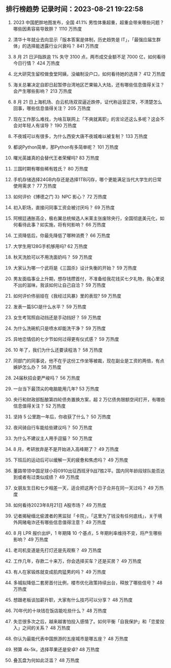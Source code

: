 
## 排行榜趋势 记录时间：2023-08-21 19:22:58
  
  1. 2023 中国肥胖地图发布，全国 41.1% 男性体重超重，超重会带来哪些问题？哪些因素容易导致胖？ 1110 万热度
    
  2. 清华十年就业去向显示「版本答案是体制，历史趋势是 IT」，「最强应届生群体」的选择能透露行业兴衰吗？ 841 万热度
    
  3. 8 月 21 日沪指跌逾 1% 失守 3100 点，两市成交金额不足 7000 亿，如何看待今日行情？ 424 万热度
    
  4. 北大研究生留校做食堂阿姨，没编制没户口，如何看待她的选择？ 412 万热度
    
  5. 海关总署决定自即日起暂停台湾地区芒果输入大陆，还有哪些信息值得关注？会产生哪些影响？ 213 万热度
    
  6. 8 月 21 日上海机场、白云机场双双逼近跌停，证代称运营正常，不清楚怎么回事，哪些信息值得关注？ 205 万热度
    
  7. 现在工作那么难找，为啥互联网上「不爽就离职」的言论还这么多呢？这会不会对年轻人有误导？ 190 万热度
    
  8. 不夜城可以有很多，为什么西安大唐不夜城难以被复制？ 133 万热度
    
  9. 都说Python简单，那Python有多简单呢？ 101 万热度
    
  10. 曙光英雄真的会替代王者荣耀吗? 83 万热度
    
  11. 三国时期有哪些稀有姓氏？ 80 万热度
    
  12. 手机存储选择24GB内存还是选择1TB闪存，哪个更能满足当代大学生的日常使用需求？ 77 万热度
    
  13. 如何评价《博德之门 3》NPC 影心？ 72 万热度
    
  14. 初入职场，直接问同事工资会被讨厌吗？ 69 万热度
    
  15. 阿根廷通胀高企，极右翼总统候选人米莱主张废除央行，全国彻底美元化，如何看待此事？如实施，将有何影响？ 66 万热度
    
  16. 工资降低后，你最先降低了哪种消费？ 66 万热度
    
  17. 大学生用128G手机够用吗? 62 万热度
    
  18. 秋天洗脸可以不用洗面奶吗？ 59 万热度
    
  19. 大家认为哪一个武将是《三国杀》设计失衡的开始？ 59 万热度
    
  20. 男友面临事业上升期，想存钱攒首付，不准备给我花钱买七夕礼物，我心里说不出的滋味，我该如何让自己自洽？ 59 万热度
    
  21. 如何评价佟丽娅在《我经过风暴》里的表现? 59 万热度
    
  22. 发表一篇SCI是什么水平？ 59 万热度
    
  23. 女生考驾照自动挡还是手动挡好？ 59 万热度
    
  24. 为什么洗碗机只是喷水却能洗干净？ 59 万热度
    
  25. 异地恋情侣的七夕节如何过得更有仪式感？ 59 万热度
    
  26. 10 年了，我们为什么还要读程浩？ 58 万热度
    
  27. 同部门的同事说，他不在乎这份工作坐等被裁，现在副业是工资的两倍，有点嫉妒怎么办？ 58 万热度
    
  28. 24届秋招会更严峻吗？ 56 万热度
    
  29. 一台当下最顶尖的电脑能用几年? 53 万热度
    
  30. 央行和财政部酝酿第四轮债务置换方案，超 2 万亿债务限额空间打开，有哪些信息值得关注？ 52 万热度
    
  31. 坚持 5 公里跑一年后，你收获了什么？ 50 万热度
    
  32. 夜间骑自行车能给些建议吗？ 50 万热度
    
  33. 为什么不建议主人用手逗猫？ 50 万热度
    
  34. 8 月，考研放弃是不是开始进入高峰期了？ 49 万热度
    
  35. 下班后的运动后可以缓解一天的疲惫和焦虑吗？ 49 万热度
    
  36. 董路带领中国足球小将0910出征西班牙9战7胜2平。国内同年龄段球队能否达到或者有过类似成绩？ 49 万热度
    
  37. 女朋友生日和七夕相差一天，适合把这两个日子合并在同一天过吗？ 49 万热度
    
  38. 如何看待2023年8月21日 A股市场？ 49 万热度
    
  39. 记者揭秘缅北偷渡者的黑监狱「卡院」，「这里为了钱没有任何底线」，关于境外网赌电诈还有哪些信息值得注意？ 49 万热度
    
  40. 8 月 LPR 报价出炉，1 年期降 10 个基点，5 年期利率维持不变，将产生哪些影响？ 49 万热度
    
  41. 老司机变道是先打灯还是先观察？ 49 万热度
    
  42. 工作几年，存款二十来万，你会选择买车？还是买房？ 49 万热度
    
  43. 有人在家锻炼就变成肌肉猛男的吗？ 49 万热度
    
  44. 多城拟降低二套房首付比例，楼市优化政策持续出台，释放了哪些信号？ 48 万热度
    
  45. 想跟老板谈加薪升职，大家有什么技巧可以分享？ 48 万热度
    
  46. 70年代的十块钱在饭店能吃些什么？ 48 万热度
    
  47. 失恋很多次之后，越来越害怕投入感情了。如何平衡「自我保护」和「恋爱投入」之间的关系？ 48 万热度
    
  48. 你认为最能代表中国旅游的五座城市是哪五座？ 48 万热度
    
  49. 预算 4k-5k，选择苹果还是安卓? 48 万热度
    
  50. 叠瓦盘为何如此泛滥？ 48 万热度
    